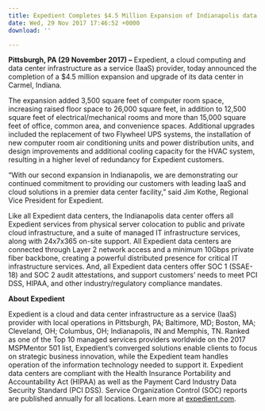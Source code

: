 ```yaml
---
title: Expedient Completes $4.5 Million Expansion of Indianapolis data center
date: Wed, 29 Nov 2017 17:46:52 +0000
download: ''

---
```

**Pittsburgh, PA (29 November 2017) –** Expedient, a cloud computing and data center infrastructure as a service (IaaS) provider, today announced the completion of a $4.5 million expansion and upgrade of its data center in Carmel, Indiana. 

The expansion added 3,500 square feet of computer room space, increasing raised floor space to 26,000 square feet, in addition to 12,500 square feet of electrical/mechanical rooms and more than 15,000 square feet of office, common area, and convenience spaces. Additional upgrades included the replacement of two Flywheel UPS systems, the installation of new computer room air conditioning units and power distribution units, and design improvements and additional cooling capacity for the HVAC system, resulting in a higher level of redundancy for Expedient customers. 

“With our second expansion in Indianapolis, we are demonstrating our continued commitment to providing our customers with leading IaaS and cloud solutions in a premier data center facility,” said Jim Kothe, Regional Vice President for Expedient. 

Like all Expedient data centers, the Indianapolis data center offers all Expedient services from physical server colocation to public and private cloud infrastructure, and a suite of managed IT infrastructure services, along with 24x7x365 on-site support. All Expedient data centers are connected through Layer 2 network access and a minimum 10Gbps private fiber backbone, creating a powerful distributed presence for critical IT infrastructure services. And, all Expedient data centers offer SOC 1 (SSAE-18) and SOC 2 audit attestations, and support customers’ needs to meet PCI DSS, HIPAA, and other industry/regulatory compliance mandates.  

**About Expedient** 

Expedient is a cloud and data center infrastructure as a service (IaaS) provider with local operations in Pittsburgh, PA; Baltimore, MD; Boston, MA; Cleveland, OH; Columbus, OH; Indianapolis, IN and Memphis, TN. Ranked as one of the Top 10 managed services providers worldwide on the 2017 MSPMentor 501 list, Expedient’s converged solutions enable clients to focus on strategic business innovation, while the Expedient team handles operation of the information technology needed to support it. Expedient data centers are compliant with the Health Insurance Portability and Accountability Act (HIPAA) as well as the Payment Card Industry Data Security Standard (PCI DSS). Service Organization Control (SOC) reports are published annually for all locations. Learn more at [expedient.com](http://www.expedient.com/).